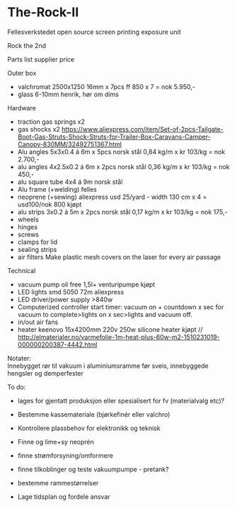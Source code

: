 # The-Rock-II
Fellesverkstedet open source screen printing exposure unit

 

Rock the 2nd
	
Parts list					supplier		                        price

Outer box
- valchromat 2500x1250 16mm x 7pcs		ff			                            850 x 7 = nok 5.950,-
- glass 6-10mm 						                            henrik, hør om dims

Hardware
- traction gas springs x2
- gas shocks x2				                            		https://www.aliexpress.com/item/Set-of-2pcs-Tailgate-Boot-Gas-Struts-Shock-Struts-for-Trailer-Box-Caravans-Camper-Canopy-830MM/32492751367.html
- Alu angles 5x3x0.4 á 6m x 5pcs		                  norsk stål		                      0,84 kg/m x kr 103/kg = nok 2.700,-
- alu angles 4x2.5x0.2 á 6m x 2pcs                    norsk stål		                      0,36 kg/m x kr 103/kg = nok 450,-
- alu square tube 4x4 á 9m				                    norsk stål		
- Alu frame (+welding)				                        felles			
- neoprene (+sewing)					                        aliexpress		                      usd 25/yard - width 130 cm x 4 = usd100/nok 800 kjøpt
- alu strips 3x0.2 á 5m x 2pcs			                  norsk stål		                      0,17 kg/m x kr 103/kg = nok 175,-
- wheels
- hinges
- screws
- clamps for lid						
- sealing strips						
- air filters							                            Make plastic mesh covers on the laser for every air passage 		

Technical
- vacuum pump oil free 1,5l+			                   venturipumpe kjøpt
- LED lights smd 5050 72m			                       aliexpress
- LED driver/power supply >840w		
- Computerized controller				                     start timer: vacuum on + countdown x sec for vacuum to complete>lights on x sec>lights and vacuum off.
- in/out air fans						
- heater							                               keenovo 15x4200mm 220v 250w silicone heater kjøpt // http://elmaterialer.no/varmefolie-1m-heat-plus-60w-m2-1510231019-000000200387-4442.html


Notater:	
Innebygget rør til vakuum i aluminiumsramme før sveis, innebyggede hengsler og demperfester

To do:
- lages for gjentatt produksjon eller spesialisert for fv (materialvalg etc)?
- Bestemme kassemateriale (bjørkefinér eller valchro)
- Kontrollere plassbehov for elektronikk og teknisk
- Finne og lime+sy neoprén
- finne strømforsyning/omformere
- finne tilkoblinger og teste vakuumpumpe - pretank?
- bestemme rammestørrelser

- Lage tidsplan og fordele ansvar






